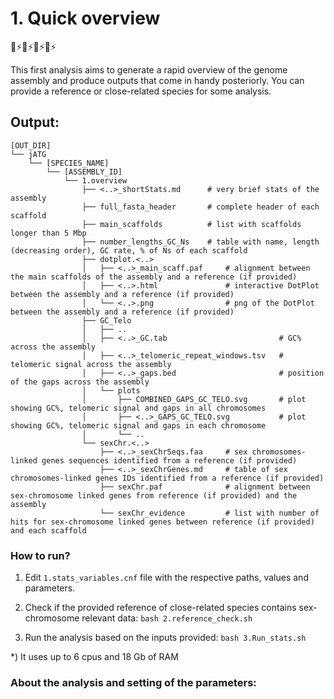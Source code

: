 # 1. Quick overview
🧬⚡️🧬⚡️🧬⚡️🧬⚡️

This first analysis aims to generate a rapid overview of the genome assembly and produce outputs that come in handy posteriorly. You can provide a reference or close-related species for some analysis.

## Output:
```
[OUT_DIR]
└── jATG
    └── [SPECIES_NAME]
        └── [ASSEMBLY_ID]
            └── 1.overview
                ├── <..>_shortStats.md      # very brief stats of the assembly
                ├── full_fasta_header       # complete header of each scaffold
                ├── main_scaffolds          # list with scaffolds longer than 5 Mbp
                ├── number_lengths_GC_Ns    # table with name, length (decreasing order), GC rate, % of Ns of each scaffold
                ├── dotplot.<..>
                │   ├── <..>_main_scaff.paf     # alignment between the main scaffolds of the assembly and a reference (if provided)
                │   ├── <..>.html               # interactive DotPlot between the assembly and a reference (if provided)
                │   └── <..>.png                # png of the DotPlot between the assembly and a reference (if provided)
                ├── GC_Telo
                │   ├── ..
                │   ├── <..>_GC.tab                         # GC% across the assembly
                │   ├── <..>_telomeric_repeat_windows.tsv   # telomeric signal across the assembly
                │   ├── <..>_gaps.bed                       # position of the gaps across the assembly
                │   └── plots
                │       ├── COMBINED_GAPS_GC_TELO.svg       # plot showing GC%, telomeric signal and gaps in all chromosomes
                │       ├── <..>_GAPS_GC_TELO.svg           # plot showing GC%, telomeric signal and gaps in each chromosome
                │       └── ..
                └── sexChr.<..>
                    ├── <..>_sexChrSeqs.faa     # sex chromosomes-linked genes sequences identified from a reference (if provided)
                    ├── <..>_sexChrGenes.md     # table of sex chromosomes-linked genes IDs identified from a reference (if provided)
                    ├── sexChr.paf              # alignment between sex-chromosome linked genes from reference (if provided) and the assembly
                    └── sexChr_evidence         # list with number of hits for sex-chromosome linked genes between reference (if provided) and each scaffold
```

### How to run?

1) Edit `1.stats_variables.cnf` file with the respective paths, values and parameters.

2) Check if the provided reference of close-related species contains sex-chromosome relevant data: `bash 2.reference_check.sh`

3) Run the analysis based on the inputs provided: `bash 3.Run_stats.sh`

\*) It uses up to 6 cpus and 18 Gb of RAM


### About the analysis and setting of the parameters:
